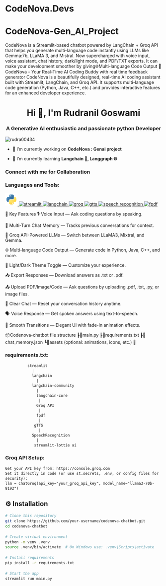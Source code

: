 # CodeNova.Devs
# CodeNova-Gen_AI_Project
CodeNova is a Streamlit-based chatbot powered by LangChain + Groq API that helps you generate multi-language code instantly using LLMs like Gemma:7b, LLaMA 3, and Mistral. Now supercharged with voice input, voice assistant, chat history, dark/light mode, and PDF/TXT exports. It can make your development smoother by giving🌐Multi-language Code Output
🔮 CodeNova - Your Real-Time AI Coding Buddy with real time feedback generator
CodeNova is a beautifully designed, real-time AI coding assistant built with Streamlit, LangChain, and Groq API. It supports multi-language code generation (Python, Java, C++, etc.) and provides interactive features for an enhanced developer experience.
<h1 align="center">Hi 👋, I'm Rudranil Goswami</h1>
<h3 align="center">A Generative AI enthusiastic and passionate python Developer</h3>

<p align="left"> <img src="https://komarev.com/ghpvc/?username=rudra00434&label=Profile%20views&color=0e75b6&style=flat" alt="rudra00434" /> </p>

- 🔭 I’m currently working on **CodeNova : Genai project**

- 🌱 I’m currently learning **Langchain 🔗, Langgraph 🌐**

<h3 align="left">Connect with me for Collaboration</h3>
<p align="left">
</p>

<h3 align="left">Languages and Tools:</h3>
<p align="left">
  <a href="https://www.python.org" target="_blank" rel="noreferrer">
    <img src="https://raw.githubusercontent.com/devicons/devicon/master/icons/python/python-original.svg" alt="python" width="40" height="40"/>
  </a>
  
  <a href="https://streamlit.io/" target="_blank" rel="noreferrer">
    <img src="https://streamlit.io/images/brand/streamlit-logo-secondary-colormark-darktext.svg" alt="streamlit" width="100" height="40"/>
  </a>
  
  <a href="https://www.langchain.com/" target="_blank" rel="noreferrer">
    <img src="https://avatars.githubusercontent.com/u/139895288?s=200&v=4" alt="langchain" width="40" height="40"/>
  </a>
  
  <a href="https://groq.com/" target="_blank" rel="noreferrer">
    <img src="https://avatars.githubusercontent.com/u/106233137?s=200&v=4" alt="groq" width="40" height="40"/>
  </a>

  <a href="https://pypi.org/project/gTTS/" target="_blank" rel="noreferrer">
    <img src="https://img.icons8.com/fluency/48/audio-wave.png" alt="gtts" width="40" height="40"/>
  </a>

  <a href="https://pypi.org/project/SpeechRecognition/" target="_blank" rel="noreferrer">
    <img src="https://img.icons8.com/color/48/microphone--v1.png" alt="speech recognition" width="40" height="40"/>
  </a>

  <a href="https://pyfpdf.github.io/fpdf2/" target="_blank" rel="noreferrer">
    <img src="https://img.icons8.com/external-flat-icons-inmotus-design/67/external-pdf-graphic-design-flat-icons-inmotus-design.png" alt="fpdf" width="40" height="40"/>
  </a>
</p>


🚀 Key Features
🎙️ Voice Input — Ask coding questions by speaking.

💬 Multi-Turn Chat Memory — Tracks previous conversations for context.

🧠 Groq API-Powered LLMs — Switch between LLaMA3, Mixtral, and Gemma.

🌐 Multi-language Code Output — Generate code in Python, Java, C++, and more.

🎨 Light/Dark Theme Toggle — Customize your experience.

📥 Export Responses — Download answers as .txt or .pdf.

📤 Upload PDF/Image/Code — Ask questions by uploading .pdf, .txt, .py, or image files.

🧽 Clear Chat — Reset your conversation history anytime.

🗣️ Voice Response — Get spoken answers using text-to-speech.

🔁 Smooth Transitions — Elegant UI with fade-in animation effects.

📦Codenova-chatbot file structure 
 ┣📜main.py
 ┣📜requirements.txt
 ┣📜chat_memory.json
 ┗📂assets (optional: animations, icons, etc.)
🔐 <h3 align="left">requirements.txt:</h3>

              streamlit
                |
                langchain
                  |
                langchain-community
                  |
                  langchain-core
                   |
                  Groq API
                   |
                  fpdf
                   |
                 gTTS
                   |
                SpeechRecognition
                  |
                 streamlit-lottie ai


<h3 align="left">Groq API Setup:</h3>



    Get your API key from: https://console.groq.com
    Set it directly in code (or use st.secrets, .env, or config files for security):
    llm = ChatGroq(api_key="your_groq_api_key", model_name="llama3-70b-8192")

                
 ## ⚙️ Installation

```bash
# Clone this repository
git clone https://github.com/your-username/codenova-chatbot.git
cd codenova-chatbot

# Create virtual environment
python -m venv .venv
source .venv/bin/activate  # On Windows use: .venv\Scripts\activate

# Install requirements
pip install -r requirements.txt

# Start the app
streamlit run main.py


